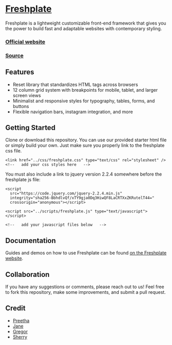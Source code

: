 # [Freshplate](https://github.com/preetha5/freshplate)
Freshplate is a lightweight customizable front-end framework that gives you the power to build fast and adaptable websites with contemporary styling. 

### [Official website](http://freshplate.servicefocuseddesign.com/)
### [Source](https://github.com/preetha5/freshplate) 

## Features
* Reset library that standardizes HTML tags across browsers
* 12 column grid system with breakpoints for mobile, tablet, and larger screen views
* Minimalist and responsive styles for typography, tables, forms, and buttons
* Flexible navigation bars, instagram integration, and more

## Getting Started

Clone or download this repository. You can use our provided starter html file or simply build your own. Just make sure you properly link to the freshplate css file. 

```
<link href="../css/freshplate.css" type="text/css" rel="stylesheet" />
<!--   add your css styles here   -->
```
You must also include a link to jquery version 2.2.4 somewhere before the freshplate js file:
```
<script
  src="https://code.jquery.com/jquery-2.2.4.min.js"
  integrity="sha256-BbhdlvQf/xTY9gja0Dq3HiwQF8LaCRTXxZKRutelT44="
  crossorigin="anonymous"></script>

<script src="../scripts/freshplate.js" type="text/javascript"></script>

<!--   add your javascript files below   -->
```

## Documentation

Guides and demos on how to use Freshplate can be found [on the Freshplate website](http://freshplate.servicefocuseddesign.com/). 

## Collaboration
If you have any suggestions or comments, please reach out to us! Feel free to fork this repository, make some improvements, and submit a pull request. 

## Credit 

* [Preetha](https://github.com/preetha5)
* [Jane](https://github.com/janelamotte)
* [Gregor](https://github.com/uspsureshot)
* [Sherry](https://github.com/karidosis)
